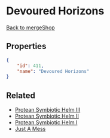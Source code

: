 # Devoured Horizons

<no description available>

[Back to mergeShop](../merge-shops.md)

## Properties

```json
{
    "id": 411,
    "name": "Devoured Horizons"
}
```

## Related

- [Protean Symbiotic Helm III](../items/21840-protean-symbiotic-helm-iii.md)
- [Protean Symbiotic Helm II](../items/21839-protean-symbiotic-helm-ii.md)
- [Protean Symbiotic Helm I](../items/21838-protean-symbiotic-helm-i.md)
- [Just A Mess](../items/21836-just-a-mess.md)


